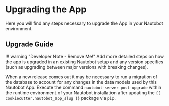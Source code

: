 # Upgrading the App

Here you will find any steps necessary to upgrade the App in your Nautobot environment.

## Upgrade Guide

!!! warning "Developer Note - Remove Me!"
    Add more detailed steps on how the app is upgraded in an existing Nautobot setup and any version specifics (such as upgrading between major versions with breaking changes).

When a new release comes out it may be necessary to run a migration of the database to account for any changes in the data models used by this Nautobot App. Execute the command `nautobot-server post-upgrade` within the runtime environment of your Nautobot installation after updating the `{{ cookiecutter.nautobot_app_slug }}` package via `pip`.

